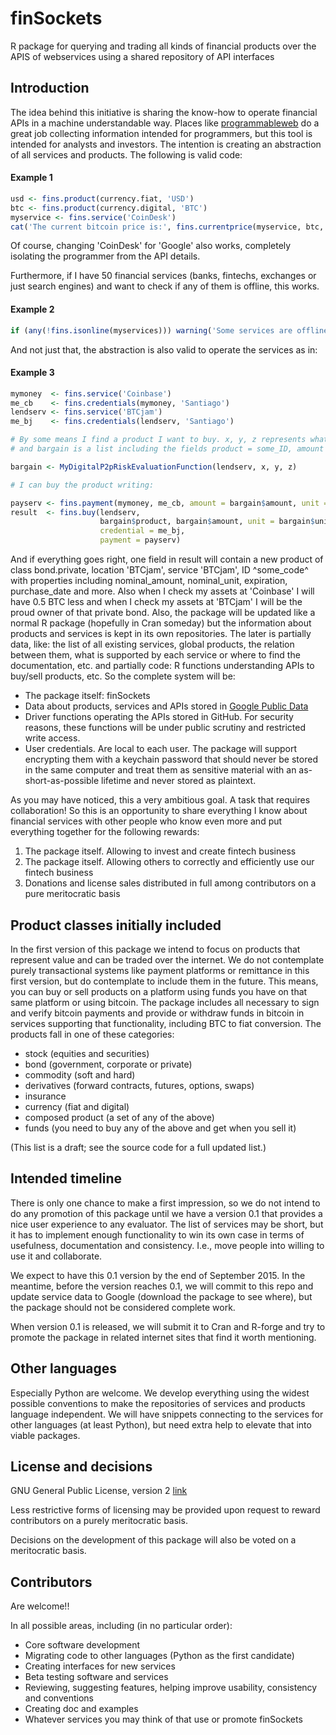 # finSockets

R package for querying and trading all kinds of financial products over the APIS of webservices using a shared repository of API interfaces

## Introduction

The idea behind this initiative is sharing the know-how to operate financial APIs in a machine understandable way. Places like [programmableweb]( http://www.programmableweb.com/category/financial/apis?category=19968
) do a great job collecting information intended for programmers, but this tool is intended for analysts and investors. The intention is creating an abstraction of all services and products.
The following is valid code:

#### Example 1
```R
usd <- fins.product(currency.fiat, 'USD')
btc <- fins.product(currency.digital, 'BTC')
myservice <- fins.service('CoinDesk')
cat('The current bitcoin price is:', fins.currentprice(myservice, btc, unit = usd), 'USD')
```

Of course, changing 'CoinDesk' for 'Google' also works, completely isolating the programmer from the API details.

Furthermore, if I have 50 financial services (banks, fintechs, exchanges or just search engines) and want to check if any of them is offline, this works.

#### Example 2
```R
if (any(!fins.isonline(myservices))) warning('Some services are offline')
```

And not just that, the abstraction is also valid to operate the services as in:

#### Example 3
```R
mymoney  <- fins.service('Coinbase')
me_cb    <- fins.credentials(mymoney, 'Santiago')
lendserv <- fins.service('BTCjam')
me_bj    <- fins.credentials(lendserv, 'Santiago')

# By some means I find a product I want to buy. x, y, z represents whatever I need to make that choice 
# and bargain is a list including the fields product = some_ID, amount = 0.5 and unit = BTC.

bargain <- MyDigitalP2pRiskEvaluationFunction(lendserv, x, y, z)

# I can buy the product writing:

payserv <- fins.payment(mymoney, me_cb, amount = bargain$amount, unit = bargain$unit)
result  <- fins.buy(lendserv,
                    bargain$product, bargain$amount, unit = bargain$unit, 
					credential = me_bj, 
					payment = payserv)
```

And if everything goes right, one field in result will contain a new product of class bond.private, location 'BTCjam', service 'BTCjam', ID ^some_code^ with properties including nominal_amount, nominal_unit, expiration, purchase_date and more.
Also when I check my assets at 'Coinbase' I will have 0.5 BTC less and when I check my assets at 'BTCjam' I will be the proud owner of that private bond. 
Also, the package will be updated like a normal R package (hopefully in Cran someday) but the information about products and services is kept in its own repositories. The later is partially data, like: the list of all existing services, global products, the relation between them, what is supported by each service or where to find the documentation, etc. and partially code: R functions understanding APIs to buy/sell products, etc.
So the complete system will be:
- The package itself: finSockets
- Data about products, services and APIs stored in [Google Public Data](https://developers.google.com/public-data/)
- Driver functions operating the APIs stored in GitHub. For security reasons, these functions will be under public scrutiny and restricted write access.
- User credentials. Are local to each user. The package will support encrypting them with a keychain password that should never be stored in the same computer and treat them as sensitive material with an as-short-as-possible lifetime and never stored as plaintext.

As you may have noticed, this a very ambitious goal. A task that requires collaboration! So this is an opportunity to share everything I know about financial services with other people who know even more and put everything together for the following rewards:

1. The package itself. Allowing to invest and create fintech business
2. The package itself. Allowing others to correctly and efficiently use our fintech business
3. Donations and license sales distributed in full among contributors on a pure meritocratic basis

## Product classes initially included

In the first version of this package we intend to focus on products that represent value and can be traded over the internet. We do not contemplate purely transactional systems like payment platforms or remittance in this first version, but do contemplate to include them in the future. This means, you can buy or sell products on a platform using funds you have on that same platform or using bitcoin. The package includes all necessary to sign and verify bitcoin payments and provide or withdraw funds in bitcoin in services supporting that functionality, including BTC to fiat conversion.
The products fall in one of these categories:
- stock (equities and securities)
- bond (government, corporate or private)
- commodity (soft and hard)
- derivatives (forward contracts, futures, options, swaps)
- insurance
- currency (fiat and digital)
- composed product (a set of any of the above)
- funds (you need to buy any of the above and get when you sell it)

(This list is a draft; see the source code for a full updated list.)

## Intended timeline

There is only one chance to make a first impression, so we do not intend to do any promotion of this package until we have a version 0.1 that provides a nice user experience to any evaluator. The list of services may be short, 
but it has to implement enough functionality to win its own case in terms of usefulness, documentation and consistency. I.e., move people into willing to use it and collaborate.

We expect to have this 0.1 version by the end of September 2015. In the meantime, before the version reaches 0.1, we will commit to this repo and update service data to Google (download the package to see where), but the package 
should not be considered complete work.

When version 0.1 is released, we will submit it to Cran and R-forge and try to promote the package in related internet sites that find it worth mentioning.

## Other languages

Especially Python are welcome. We develop everything using the widest possible conventions to make the repositories of services and products language independent. We will have snippets connecting to the services for other languages (at least Python), but need extra help to elevate that into viable packages.

## License and decisions

GNU General Public License, version 2 [link](https://www.gnu.org/licenses/old-licenses/gpl-2.0.en.html)

Less restrictive forms of licensing may be provided upon request to reward contributors on a purely meritocratic basis.

Decisions on the development of this package will also be voted on a meritocratic basis.

## Contributors

Are welcome!!

In all possible areas, including (in no particular order):

- Core software development
- Migrating code to other languages (Python as the first candidate)
- Creating interfaces for new services
- Beta testing software and services
- Reviewing, suggesting features, helping improve usability, consistency and conventions
- Creating doc and examples
- Whatever services you may think of that use or promote finSockets
